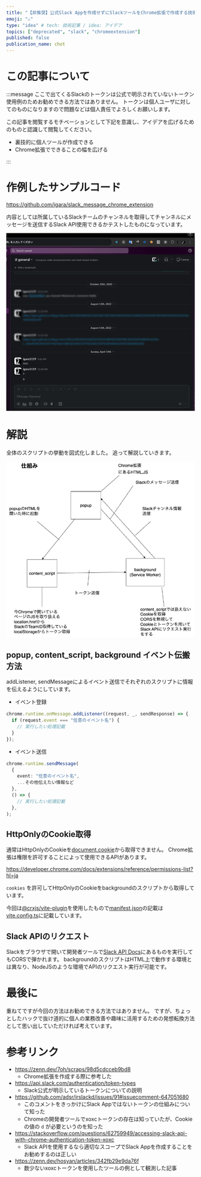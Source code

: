 ```yaml
---
title: "【非推奨】公式Slack Appを作成せずにSlackツールをChrome拡張で作成する技術"
emoji: "⚠️"
type: "idea" # tech: 技術記事 / idea: アイデア
topics: ["deprecated", "slack", "chromeextension"]
published: false
publication_name: chot
---
```


# この記事について

:::message
ここで出てくるSlackのトークンは公式で明示されていないトークン使用例のためお勧めできる方法ではありません。
トークンは個人ユーザに対してのものになりますので問題などは個人責任でよろしくお願いします。

この記事を閲覧するモチベーションとして下記を意識し、アイデアを広げるためのものと認識して閲覧してください。

- 裏技的に個人ツールが作成できる
- Chrome拡張でできることの幅を広げる

:::

# 作例したサンプルコード

https://github.com/igara/slack_message_chrome_extension

内容としては所属しているSlackチームのチャンネルを取得してチャンネルにメッセージを送信するSlack API使用できるかテストしたものになっています。

![chrome_extension](/images/deprecated_slack_chrome_extension/chrome_extension.gif)

# 解説

全体のスクリプトの挙動を図式化しました。
追って解説していきます。

![chrome_extension_architecture](/images/deprecated_slack_chrome_extension/chrome_extension_architecture.drawio.png)

## popup, content_script, background イベント伝搬方法

addListener, sendMessageによるイベント送信でそれぞれのスクリプトに情報を伝えるようにしています。

- イベント登録

```typescript
chrome.runtime.onMessage.addListener((request, _, sendResponse) => {
  if (request.event === "任意のイベント名") {
    // 実行したい処理記載
  }
});
```

- イベント送信

```typescript
chrome.runtime.sendMessage(
  {
    event: "任意のイベント名",
    ...その他伝えたい情報など
  },
  () => {
    // 実行したい処理記載
  },
);
```

## HttpOnlyのCookie取得

通常はHttpOnlyのCookieを[document.cookie](https://developer.mozilla.org/ja/docs/Web/API/Document/cookie)から取得できません。
Chrome拡張は権限を許可することによって使用できるAPIがあります。

https://developer.chrome.com/docs/extensions/reference/permissions-list?hl=ja


`cookies` を許可してHttpOnlyのCookieをbackgroundのスクリプトから取得しています。

今回は[@crxjs/vite-plugin](https://crxjs.dev/vite-plugin)を使用したもので[manifest.json](https://developer.chrome.com/docs/extensions/reference/manifest?hl=ja)の記載は[vite.config.ts](https://github.com/igara/slack_message_chrome_extension/blob/main/vite.config.ts)に記載しています。

## Slack APIのリクエスト

Slackをブラウザで開いて開発者ツールで[Slack API Docs](https://api.slack.com/methods)にあるものを実行してもCORSで弾かれます。
backgroundのスクリプトはHTML上で動作する環境とは異なり、NodeJSのような環境でAPIのリクエスト実行が可能です。

# 最後に

重ねてですが今回の方法はお勧めできる方法ではありません。
ですが、ちょっとしたハックで抜け道的に個人の業務改善や趣味に活用するための発想転換方法として思い出していただければ考えています。

# 参考リンク

- https://zenn.dev/7oh/scraps/98d5cdcceb9bd8
  - Chrome拡張を作成する際に参考した
- https://api.slack.com/authentication/token-types
  - Slack公式が明示しているトークンについての説明
- https://github.com/adsr/irslackd/issues/91#issuecomment-647051680
  - このコメントをきっかけにSlack Appではないトークンの仕組みについて知った
  - Chromeの開発者ツールでxoxcトークンの存在は知っていたが、Cookieの値の `d` が必要というのを知った
- https://stackoverflow.com/questions/62759949/accessing-slack-api-with-chrome-authentication-token-xoxc
  - Slack APIを使用するなら適切なスコープでSlack Appを作成することをお勧めするのは正しい
- https://zenn.dev/hosyan/articles/342fb29e9da76f
  - 数少ないxoxcトークンを使用したツールの例として観測した記事
